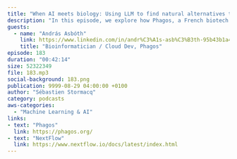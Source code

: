 ```yaml
---
title: "When AI meets biology: Using LLM to find natural alternatives to antibiotics"
description: "In this episode, we explore how Phagos, a French biotech startup, combines biology, data science, and cloud computing to combat antimicrobial resistance. Their innovative approach uses bacteriophages - natural predators of bacteria - as an alternative to antibiotics. We discuss how they leverage AWS services, including SageMaker and batch processing, to analyze genomic data and train specialized language models that can predict phage-bacteria interactions. Our guests explain how they process terabytes of genetic data, train and deploy AI models, and create user-friendly interfaces for their lab scientists. This fascinating conversation reveals how cloud computing and artificial intelligence are revolutionizing biotechnology and potentially helping solve one of this century's biggest health challenges."
guests:
  - name: "András Asbóth"
    link: https://www.linkedin.com/in/andr%C3%A1s-asb%C3%B3th-95b43b1a4/
    title: "Bioinformatician / Cloud Dev, Phagos"
episode: 183
duration: "00:42:14" 
size: 52322349
file: 183.mp3
social-background: 183.png
publication: 9999-08-29 04:00:00 +0100
author: "Sébastien Stormacq"
category: podcasts
aws-categories:
  - "Machine Learning & AI"
links:
- text: "Phagos"
  link: https://phagos.org/
- text: "NextFlow"
  link: https://www.nextflow.io/docs/latest/index.html
---
```

